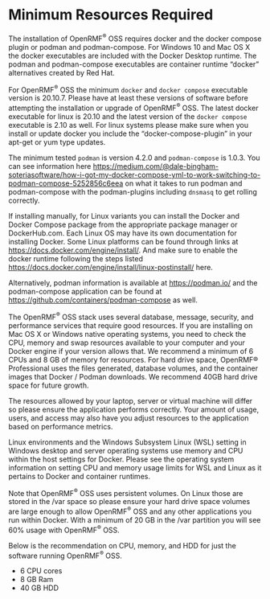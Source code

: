 # Minimum Resources Required

The installation of OpenRMF<sup>&reg;</sup> OSS requires docker and the docker compose plugin or podman and podman-compose. For Windows 10 and Mac OS X the docker executables are included with the Docker Desktop runtime. The podman and podman-compose executables are container runtime “docker” alternatives created by Red Hat. 

For OpenRMF<sup>&reg;</sup> OSS the minimum `docker` and `docker compose` executable version is 20.10.7. Please have at least these versions of software before attempting the installation or upgrade of OpenRMF<sup>&reg;</sup> OSS. The latest docker executable for linux is 20.10 and the latest version of the `docker compose` executable is 2.10 as well. For linux systems please make sure when you install or update docker you include the “docker-compose-plugin” in your apt-get or yum type updates.

The minimum tested `podman` is version 4.2.0 and `podman-compose` is 1.0.3. You can see information here https://medium.com/@dale-bingham-soteriasoftware/how-i-got-my-docker-compose-yml-to-work-switching-to-podman-compose-5252856c6eea on what it takes to run podman and podman-compose with the podman-plugins including `dnsmasq` to get rolling correctly. 

If installing manually, for Linux variants you can install the Docker and Docker Compose package from the appropriate package manager or DockerHub.com. Each Linux OS may have its own documentation for installing Docker. Some Linux platforms can be found through links at https://docs.docker.com/engine/install/. And make sure to enable the docker runtime following the steps listed https://docs.docker.com/engine/install/linux-postinstall/ here.

Alternatively, podman information is available at https://podman.io/ and the podman-compose application can be found at https://github.com/containers/podman-compose as well. 

The OpenRMF<sup>&reg;</sup> OSS stack uses several database, message, security, and performance services that require good resources.  If you are installing on Mac OS X or Windows native operating systems, you need to check the CPU, memory and swap resources available to your computer and your Docker engine if your version allows that. We recommend a minimum of 6 CPUs and 8 GB of memory for resources. For hard drive space, OpenRMF® Professional uses the files generated, database volumes, and the container images that Docker / Podman downloads.  We recommend 40GB hard drive space for future growth. 

The resources allowed by your laptop, server or virtual machine will differ so please ensure the application performs correctly. Your amount of usage, users, and access may also have you adjust resources to the application based on performance metrics.

Linux environments and the Windows Subsystem Linux (WSL) setting in Windows desktop and server operating systems use memory and CPU within the host settings for Docker. Please see the operating system information on setting CPU and memory usage limits for WSL and Linux as it pertains to Docker and container runtimes. 

Note that OpenRMF<sup>&reg;</sup> OSS uses persistent volumes. On Linux those are stored in the /var space so please ensure your hard drive space volumes are large enough to allow OpenRMF<sup>&reg;</sup> OSS and any other applications you run within Docker. With a minimum of 20 GB in the /var partition you will see 60% usage with OpenRMF<sup>&reg;</sup> OSS.

Below is the recommendation on CPU, memory, and HDD for just the software running OpenRMF<sup>&reg;</sup> OSS. 
* 6 CPU cores
* 8 GB Ram
* 40 GB HDD